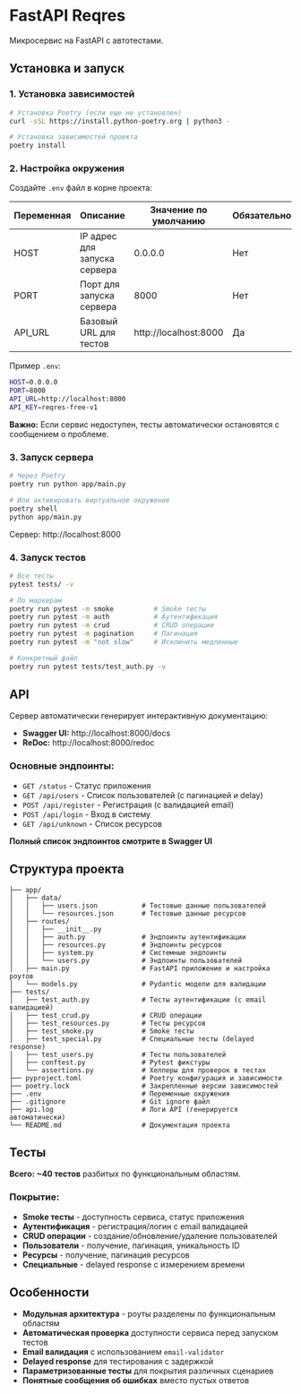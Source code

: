 # FastAPI Reqres

Микросервис на FastAPI с автотестами.

## Установка и запуск

### 1. Установка зависимостей

```bash
# Установка Poetry (если еще не установлен)
curl -sSL https://install.python-poetry.org | python3 -

# Установка зависимостей проекта
poetry install
```

### 2. Настройка окружения

Создайте `.env` файл в корне проекта:

| Переменная | Описание                     | Значение по умолчанию | Обязательно |
|------------|------------------------------|-----------------------|-------------|
| HOST       | IP адрес для запуска сервера | 0.0.0.0               | Нет         |
| PORT       | Порт для запуска сервера     | 8000                  | Нет         |
| API_URL    | Базовый URL для тестов       | http://localhost:8000 | Да          |

Пример `.env`:

```bash
HOST=0.0.0.0
PORT=8000
API_URL=http://localhost:8000
API_KEY=reqres-free-v1
```

**Важно:** Если сервис недоступен, тесты автоматически остановятся с сообщением о проблеме.

### 3. Запуск сервера

```bash
# Через Poetry
poetry run python app/main.py

# Или активировать виртуальное окружение
poetry shell
python app/main.py
```

Сервер: http://localhost:8000

### 4. Запуск тестов

```bash
# Все тесты
pytest tests/ -v

# По маркерам
poetry run pytest -m smoke          # Smoke тесты
poetry run pytest -m auth           # Аутентификация  
poetry run pytest -m crud           # CRUD операции
poetry run pytest -m pagination     # Пагинация
poetry run pytest -m "not slow"     # Исключить медленные

# Конкретный файл
poetry run pytest tests/test_auth.py -v
```

## API

Сервер автоматически генерирует интерактивную документацию:

- **Swagger UI:** http://localhost:8000/docs
- **ReDoc:** http://localhost:8000/redoc

### Основные эндпоинты:

- `GET /status` - Статус приложения
- `GET /api/users` - Список пользователей (с пагинацией и delay)
- `POST /api/register` - Регистрация (с валидацией email)
- `POST /api/login` - Вход в систему
- `GET /api/unknown` - Список ресурсов

**Полный список эндпоинтов смотрите в Swagger UI**

## Структура проекта

```
├── app/
│   ├── data/
│   │   ├── users.json           # Тестовые данные пользователей
│   │   └── resources.json       # Тестовые данные ресурсов
│   ├── routes/
│   │   ├── __init__.py
│   │   ├── auth.py              # Эндпоинты аутентификации
│   │   ├── resources.py         # Эндпоинты ресурсов
│   │   ├── system.py            # Системные эндпоинты
│   │   └── users.py             # Эндпоинты пользователей
│   ├── main.py                  # FastAPI приложение и настройка роутов
│   └── models.py                # Pydantic модели для валидации
├── tests/
│   ├── test_auth.py             # Тесты аутентификации (с email валидацией)
│   ├── test_crud.py             # CRUD операции
│   ├── test_resources.py        # Тесты ресурсов
│   ├── test_smoke.py            # Smoke тесты
│   ├── test_special.py          # Специальные тесты (delayed response)
│   ├── test_users.py            # Тесты пользователей
│   ├── conftest.py              # Pytest фикстуры
│   └── assertions.py            # Хелперы для проверок в тестах
├── pyproject.toml               # Poetry конфигурация и зависимости
├── poetry.lock                  # Закрепленные версии зависимостей
├── .env                         # Переменные окружения
├── .gitignore                   # Git ignore файл
├── api.log                      # Логи API (генерируется автоматически)
└── README.md                    # Документация проекта
```

## Тесты

**Всего: ~40 тестов** разбитых по функциональным областям.

### Покрытие:

-  **Smoke тесты** - доступность сервиса, статус приложения
-  **Аутентификация** - регистрация/логин с email валидацией
-  **CRUD операции** - создание/обновление/удаление пользователей
-  **Пользователи** - получение, пагинация, уникальность ID
-  **Ресурсы** - получение, пагинация ресурсов
-  **Специальные** - delayed response с измерением времени

## Особенности

- **Модульная архитектура** - роуты разделены по функциональным областям
- **Автоматическая проверка** доступности сервиса перед запуском тестов
- **Email валидация** с использованием `email-validator`
- **Delayed response** для тестирования с задержкой
- **Параметризованные тесты** для покрытия различных сценариев
- **Понятные сообщения об ошибках** вместо пустых ответов